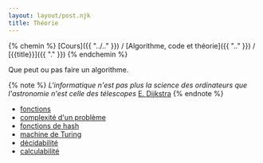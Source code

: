 ```yaml
---
layout: layout/post.njk 
title: Théorie
---
```


{% chemin %}
[Cours]({{ "../.." }}) / [Algorithme, code et théorie]({{ ".." }}) / [{{title}}]({{ "." }})
{% endchemin %}

<!-- début résumé -->

Que peut ou pas faire un algorithme.

<!-- fin résumé -->

{% note %}
*L'informatique n'est pas plus la science des ordinateurs que l'astronomie n'est celle des télescopes* [E. Dijkstra](https://fr.wikipedia.org/wiki/Edsger_Dijkstra)
{% endnote %}

* [fonctions](fonctions)
* [complexité d'un problème](complexité-problème)
* [fonctions de hash](fonctions-hash)
* [machine de Turing](machine-turing)
* [décidabilité](decidabilite)
* [calculabilité](calculabilite)
